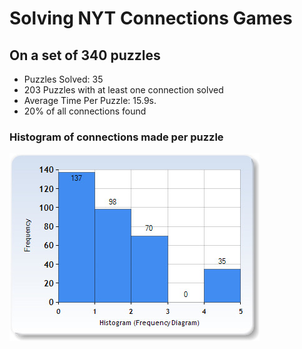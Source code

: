 # Solving NYT Connections Games

## On a set of 340 puzzles

-   Puzzles Solved: 35
-   203 Puzzles with at least one connection solved
-   Average Time Per Puzzle: 15.9s.
-   20% of all connections found

### Histogram of connections made per puzzle

![histogram](histogram.JPG)
